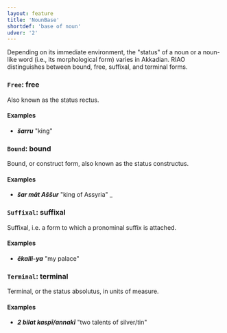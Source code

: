 ```yaml
---
layout: feature
title: 'NounBase'
shortdef: 'base of noun'
udver: '2'
---
```


Depending on its immediate environment, the "status" of a noun or a noun-like word (i.e., its morphological form) varies in Akkadian. RIAO distinguishes between bound, free, suffixal, and terminal forms.

### <a name="Free">`Free`</a>: free

Also known as the status rectus.

#### Examples
* _<b>šarru</b>_ "king"

### <a name="Bound">`Bound`</a>: bound

Bound, or construct form, also known as the status constructus.

#### Examples
* _<b>šar māt Aššur</b>_ "king of Assyria" </b>_

### <a name="Suffixal">`Suffixal`</a>: suffixal

Suffixal, i.e. a form to which a pronominal suffix is attached.

#### Examples
* _<b>ēkalli-ya</b>_ "my palace"

### <a name="Terminal">`Terminal`</a>: terminal

Terminal, or the status absolutus, in units of measure.

#### Examples
* _<b>2 bilat kaspī/annakī</b>_ "two talents of silver/tin"


<!-- Interlanguage links updated Po 11. listopadu 2024, 20:09:49 CET -->
